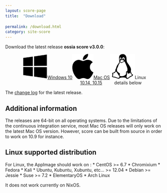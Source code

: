 ```yaml
---
layout: score-page
title:  "Download"

permalink: /download.html
category: site-score
---
```

<script>
$(function(){
var tag = "v3.0.0-alpha5";
var version = "v3.0.0-a5";

   document.getElementById("linux").href = "https://github.com/OSSIA/score/releases/download/"+tag+"/score-"+version+"-Linux.AppImage" ;
   
   document.getElementById("windows").href = "https://github.com/OSSIA/score/releases/download/"+tag+"/score-"+version+"-win64.exe" ;
   
   document.getElementById("osx").href = "https://github.com/OSSIA/score/releases/download/"+tag+"/score-"+version+"-macOS.zip";

});
</script>

Download the latest release __ossia score v3.0.0__:
<p style="display: flex; justify-content: center;align-content:space-evenly;" align="center">
<a id="windows" href="https://github.com/OSSIA/score/releases/latest"  target="_blank" class="page-button download-page"><img src="assets/windows_logo_2012-Black.svg" height="80px"/>Windows 10</a>
<a id="osx" href="https://github.com/OSSIA/score/releases/latest"  target="_blank" class="page-button download-page" ><img src="assets/apple_logo_black.svg" height="80px"/>Mac OS<br/>10.14, 10.15</a>
<a id="linux" target="_blank" class="page-button download-page"><img src="assets/Linux_Platform.svg" height="80px"/>Linux <br/>details below</a>
</p>
The <a href="https://github.com/OSSIA/score/releases/latest"  target="_blank">change log</a> for the latest release.

<h2>Additional information</h2>

The releases are 64-bit on all operating systems.
Due to the limitations of the continuous integration service, most Mac OS releases will only work on the latest Mac OS version.
However, score can be built from source in order to work on 10.9 for instance.

<h2>Linux supported distribution</h2>
For Linux, the AppImage should work on :
* CentOS >= 6.7
* Chromixium
* Fedora
* Kali
* Ubuntu, Kubuntu, Xubuntu, etc… >= 12.04
* Debian >= Jessie
* Suse >= 7.2
* ElementaryOS
* Arch Linux

It does not work currently on NixOS.
